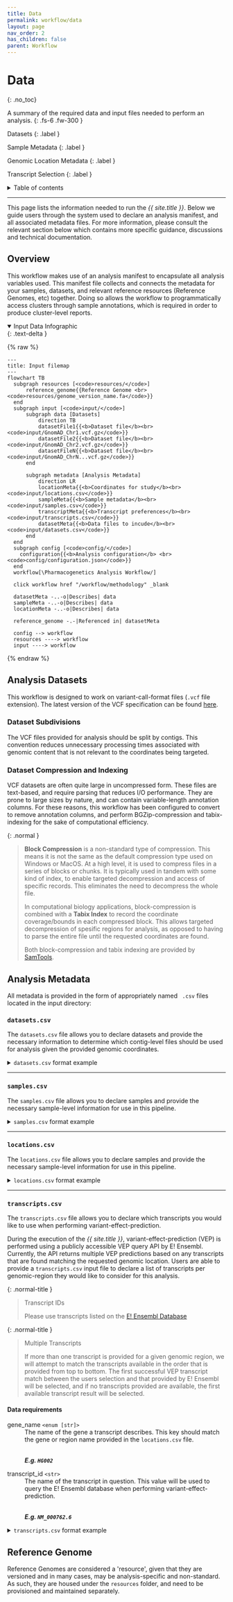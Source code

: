 ```yaml
---
title: Data
permalink: workflow/data
layout: page
nav_order: 2
has_children: false
parent: Workflow
---
```


# Data
{: .no_toc}

A summary of the required data and input files needed to perform an analysis.
{: .fs-6 .fw-300 }

Datasets
{: .label }

Sample Metadata
{: .label }

Genomic Location Metadata
{: .label }

Transcript Selection
{: .label }

<details markdown="block">
  <summary>
    Table of contents
  </summary>
  {: .text-delta }
1. TOC
{:toc}
</details>

---

This page lists the information needed to run the _{{ site.title }}_. Below we guide users through the system used to declare an analysis manifest, and all associated metadata files. For more information, please consult the relevant section below which contains more specific guidance, discussions and technical documentation.

## Overview

This workflow makes use of an analysis manifest to encapsulate all analysis variables used. This manifest file collects and connects the metadata for your samples, datasets, and relevant reference resources (Reference Genomes, etc) together. Doing so allows the workflow to programmatically access clusters through sample annotations, which is required in order to produce cluster-level reports.

<details markdown="block" open>
  <summary>
    Input Data Infographic
  </summary>
  {: .text-delta }

{% raw %}
```mermaid
---
title: Input filemap
---
flowchart TB
  subgraph resources [<code>resources/</code>]
      reference_genome{{Reference Genome <br> <code>resources/genome_version_name.fa</code>}}
  end
  subgraph input [<code>input/</code>]
      subgraph data [Datasets]
          direction TB
          datasetFile1{{<b>Dataset file</b><br><code>input/GnomAD_Chr1.vcf.gz</code>}}
          datasetFile2{{<b>Dataset file</b><br><code>input/GnomAD_Chr2.vcf.gz</code>}}
          datasetFileN{{<b>Dataset file</b><br><code>input/GnomAD_ChrN...vcf.gz</code>}}
      end

      subgraph metadata [Analysis Metadata]
          direction LR
          locationMeta{{<b>Coordinates for study</b><br><code>input/locations.csv</code>}}
          sampleMeta{{<b>Sample metadata</b><br><code>input/samples.csv</code>}}
          transcriptMeta{{<b>Transcript preferences</b><br><code>input/transcripts.csv</code>}}
          datasetMeta{{<b>Data files to incude</b><br><code>input/datasets.csv</code>}}
      end
  end
  subgraph config [<code>config/</code>]
    configuration{{<b>Analysis configuration</b> <br><code>config/configuration.json</code>}}
  end
  workflow[\Pharmacogenetics Analysis Workflow/]

  click workflow href "/workflow/methodology" _blank

  datasetMeta -..-o|Describes| data
  sampleMeta -..-o|Describes| data
  locationMeta -..-o|Describes| data

  reference_genome -.-|Referenced in| datasetMeta

  config --> workflow
  resources ----> workflow
  input ----> workflow
```
{% endraw %}

</details>


## Analysis Datasets

This workflow is designed to work on variant-call-format files (<code>.vcf</code> file extension). The latest version of the VCF specification can be found [here](https://samtools.github.io/hts-specs/VCFv4.3.pdf).

### Dataset Subdivisions

The VCF files provided for analysis should be split by contigs. This convention reduces unnecessary processing times associated with genomic content that is not relevant to the coordinates being targeted.

### Dataset Compression and Indexing

VCF datasets are often quite large in uncompressed form. These files are text-based, and require parsing that reduces I/O performance. They are prone to large sizes by nature, and can contain variable-length annotation columns. For these reasons, this workflow has been configured to convert to remove annotation columns, and perform BGZip-compression and tabix-indexing for the sake of computational efficiency.


{: .normal }
> <b>Block Compression</b> is a non-standard type of compression. This means it is not the same as the default compression type used on Windows or MacOS. At a high level, it is used to compress files in a series of blocks or chunks. It is typically used in tandem with some kind of index, to enable targeted decompression and access of specific records. This eliminates the need to decompress the whole file.
>
> In computational biology applications, block-compression is combined with a <b>Tabix Index</b> to record the coordinate coverage/bounds in each compressed block. This allows targeted decompression of spesific regions for analysis, as opposed to having to parse the entire file until the requested coordinates are found.
>
> Both block-compression and tabix indexing are provided by [SamTools](http://www.htslib.org/doc/bgzip.html).

## Analysis Metadata

All metadata is provided in the form of appropriately named ` .csv` files located in the input directory:

<h3><code>datasets.csv</code></h3>


The `datasets.csv` file allows you to declare datasets and provide the necessary information to determine which contig-level files should be used for analysis given the provided genomic coordinates.


<details markdown="block">
  <summary>
    <code>datasets.csv</code> format example
  </summary>
  {: .text-delta }

<dl class="def-wide">
  <dt>dataset_name <code>&lt;str&gt;</code></dt>
  <dd>The name of the dataset. This value will be used as a universal accessor for that dataset and any information relating to it. This means that any output files will use this value to determine things like filenames, etc. It is also used to connect other metadata to this dataset computationally, E.g. sample-level information.
  
  <br><strong><i>E.g. <code>1000G</code></i></strong></dd>
  
  <dt>reference_genome <code>&lt;str&gt;</code></dt>
  <dd>An <code>enum</code> indicating which reference genome version this dataset has been called on.
  
  <br><strong><i>E.g. <code>GRCh37</code> or <code>GRCh38</code></i></strong></dd>
  
  <dt>file <code>&lt;file_path&gt;</code></dt>
  <dd>A file path indicating the location of the dataset to be used in the analysis.
  
  <br><strong><i>E.g. <code>GRCh37</code> or <code>GRCh38</code></i></strong></dd>
</dl>

| **dataset_name** | **reference_genome** | **file**                                                    |
| :--------------- | :------------------- | :---------------------------------------------------------- |
| HG002            | GRCh38               | `/nlustre/users/graeme/PUBLIC/GenomeInABottle/HG002.vcf.gz` |
| HG002            | GRCh38               | `/nlustre/users/graeme/PUBLIC/GenomeInABottle/HG002.vcf.gz` |
| HG002            | GRCh38               | `/nlustre/users/graeme/PUBLIC/GenomeInABottle/HG002.vcf.gz` |

</details>

---
<h3><code>samples.csv</code></h3>

The `samples.csv` file allows you to declare samples and provide the necessary sample-level information for use in this pipeline.



<details markdown="block">
  <summary>
   <code>samples.csv</code> format example
  </summary>
  {: .text-delta }

{: .highlight-title }
> Case Sensitive
>
> The following metadata declaration files use _**case-sensitive column names**_.

<dl class="def-wide">
  <dt>sample_name <code>&lt;str&gt;</code></dt>
  <dd>The ID of the sample. this should correspond to the sample ID's provided in the provided <code>.vcf</code> file. 
  
  <br><strong><i>E.g. <code>HG002</code></i></strong></dd>
  
  <dt>dataset <code>&lt;enum [dataset_name]&gt;</code></dt>
  <dd>The name of the dataset this sample belongs to. This value should correspond to the provided dataset ID listed in <code>datasets.csv</code> 
  
  <br><strong><i>E.g. <code>1000g</code></i></strong></dd>
  
  <dt><code>* &lt;str&gt;</code></dt>
  <dd>A file path indicating the location of the dataset to be used in the analysis. Please note that the column names are <b><i><u>case-sensitive</u></i></b>.
  
  <br><strong><i>E.g. <code>GRCh37</code> or <code>GRCh38</code></i></strong></dd>
</dl>
| **sample_name** | **dataset** | **SUPER** | **SUB** |
| :-------------- | :---------- | :-------- | :------ |
| HG002           | HG002       | `EUR`     | `GBR`   |
| HG002           | HG003       | `AFR`     | `GWD`   |
| HG002           | HG004       | `SAS`     | `GIH`   |

</details>

---
<h3><code>locations.csv</code></h3>

The `locations.csv` file allows you to declare samples and provide the necessary sample-level information for use in this pipeline.


<details markdown="block">
  <summary>
    <code>locations.csv</code> format example
  </summary>
  {: .text-delta }


<dl class="def-wide">
  <dt>location_name <code>&lt;str&gt;</code></dt>
  <dd>The ID of a gene or, if not a studied gene region, a unique identifier to reference this genomic coordinate window.
  
  <br><strong><i>E.g. <code>CYP2A6</code></i></strong></dd>
  
  <dt>chromosome <code>&lt;enum &lt;int [0-24]&gt; &gt;</code></dt>
  <dd>The chromosome number on which the above genomic region can be found.
  
  <br><strong><i>E.g. <code>19</code></i></strong></dd>

  <dt>start <code>&lt;int&gt;</code></dt>
  <dd>The start coordinates for the genomic window.
  
  <br><strong><i>E.g. <code>40842850</code></i></strong></dd>
  
  <dt>stop <code>&lt;int&gt;</code></dt>
  <dd>The stop coordinates for the genomic window.
  
  <br><strong><i>E.g. <code>1000g</code></i></strong></dd>
  
  <dt>strand <code>&lt;enum [-1,1]&gt;</code></dt>
  <dd>The strand on which the genomic region can be found, where <code>1</code> denotes the forward strand and <code>-1</code> denotes the reverse strand.
  
  <br><strong><i>E.g. <code>-1</code></i></strong></dd>
</dl>
| **location_name** | **chromosome** | **start** | **stop**  | **strand** |
| :---------------- | :------------- | :-------- | :-------- | :--------- |
| CYP2A6            | 19             | 40842850  | 40851138  | -1         |
| CYP2B6            | 19             | 40988570  | 41021110  | 1          |
| UGT2B7            | 4              | 69045214  | 69112987  | 1          |

</details>

---
### <code>transcripts.csv</code>

The `transcripts.csv` file allows you to declare which transcripts you would like to use when performing variant-effect-prediction.

During the execution of the _{{ site.title }}_, variant-effect-prediction (VEP) is performed using a publicly accessible VEP query API by E! Ensembl. Currently, the API returns multiple VEP predictions based on any transcripts that are found matching the requested genomic location. Users are able to provide a <code>transcripts.csv</code> input file to declare a list of transcripts per genomic-region they would like to consider for this analysis.

{: .normal-title }
> Transcript IDs
>
>Please use transcripts listed on the [E! Ensembl Database](https://www.ensembl.org/)

{: .normal-title }
> Multiple Transcripts
>
> If more than one transcript is provided for a given genomic region, we will attempt to match the transcripts available in the order that is provided from top to bottom. The first successful VEP transcript match between the users selection and that provided by E! Ensembl will be selected, and if no transcripts provided are available, the first available transcript result will be selected.

#### Data requirements

<dl class="def-wide">
  <dt>gene_name <code>&lt;enum [str]&gt;</code></dt>
  <dd>The name of the gene a transcript describes. This key should match the gene or region name provided in the <code>locations.csv</code> file. 
  
  <br><strong><i>E.g. <code>HG002</code></i></strong></dd>
  
  <dt>transcript_id <code>&lt;str&gt;</code></dt>
  <dd>The name of the transcript in question. This value will be used to query the E! Ensembl database when performing variant-effect-prediction. 
  
  <br><strong><i>E.g. <code>NM_000762.6</code></i></strong></dd>
</dl>

<details markdown="block">
  <summary>
    <code>transcripts.csv</code> format example
  </summary>

| **gene_name** | **transcript_id**   |
| :------------ | :------------------ |
| CYP2A6        | NM_000762.6         |
| CYP2A6        | ENST00000600495.1   |
| CYP2A6        | ENST00000596719.5   |
| CYP2A6        | ENST00000599960.1   |
| CYP2B6        | NM_000767.5         |
| CYP2B6        | ENST00000593831.1   |
| CYP2B6        | ENST00000598834.2   |
| CYP2B6        | ENST00000597612.1   |
| CYP2B6        | ENST00000594187.1   |
| UGT2B7        | NM_001074.4         |
| UGT2B7        | ENST00000508661.5   |
| UGT2B7        | ENST00000622664.1   |
| UGT2B7        | ENST00000502942.5   |
| UGT2B7        | ENST00000509763.1   |

</details>



## Reference Genome

Reference Genomes are considered a 'resource', given that they are versioned and in many cases, may be analysis-specific and non-standard. As such, they are housed under the `resources` folder, and need to be provisioned and maintained separately.
